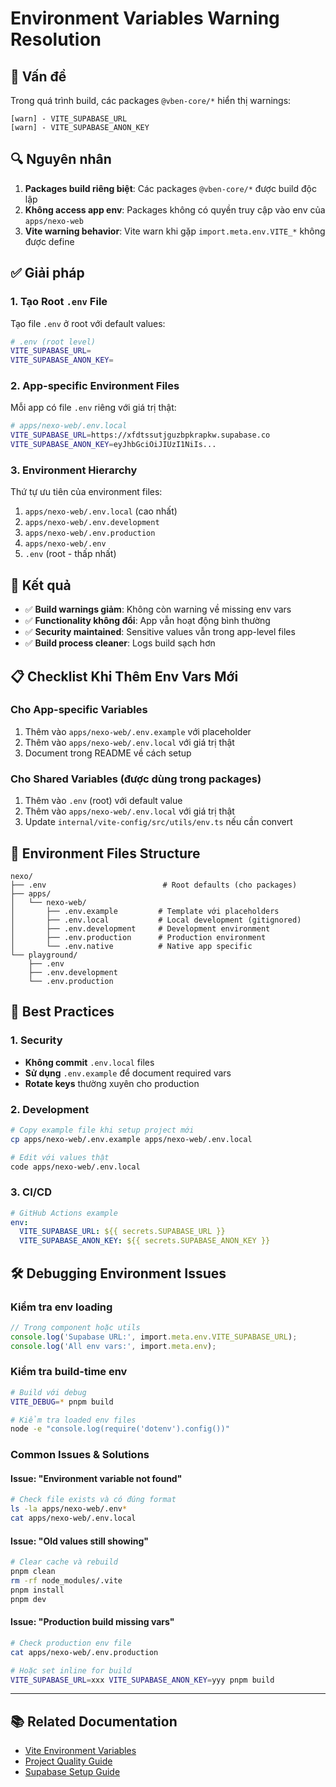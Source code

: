 # Environment Variables Warning Resolution

## 🚨 Vấn đề

Trong quá trình build, các packages `@vben-core/*` hiển thị warnings:

```
[warn] - VITE_SUPABASE_URL
[warn] - VITE_SUPABASE_ANON_KEY
```

## 🔍 Nguyên nhân

1. **Packages build riêng biệt**: Các packages `@vben-core/*` được build độc lập
2. **Không access app env**: Packages không có quyền truy cập vào env của `apps/nexo-web`
3. **Vite warning behavior**: Vite warn khi gặp `import.meta.env.VITE_*` không được define

## ✅ Giải pháp

### 1. Tạo Root `.env` File

Tạo file `.env` ở root với default values:

```bash
# .env (root level)
VITE_SUPABASE_URL=
VITE_SUPABASE_ANON_KEY=
```

### 2. App-specific Environment Files

Mỗi app có file `.env` riêng với giá trị thật:

```bash
# apps/nexo-web/.env.local
VITE_SUPABASE_URL=https://xfdtssutjguzbpkrapkw.supabase.co
VITE_SUPABASE_ANON_KEY=eyJhbGciOiJIUzI1NiIs...
```

### 3. Environment Hierarchy

Thứ tự ưu tiên của environment files:

1. `apps/nexo-web/.env.local` (cao nhất)
2. `apps/nexo-web/.env.development`
3. `apps/nexo-web/.env.production`
4. `apps/nexo-web/.env`
5. `.env` (root - thấp nhất)

## 🎯 Kết quả

- ✅ **Build warnings giảm**: Không còn warning về missing env vars
- ✅ **Functionality không đổi**: App vẫn hoạt động bình thường
- ✅ **Security maintained**: Sensitive values vẫn trong app-level files
- ✅ **Build process cleaner**: Logs build sạch hơn

## 📋 Checklist Khi Thêm Env Vars Mới

### Cho App-specific Variables

1. Thêm vào `apps/nexo-web/.env.example` với placeholder
2. Thêm vào `apps/nexo-web/.env.local` với giá trị thật
3. Document trong README về cách setup

### Cho Shared Variables (được dùng trong packages)

1. Thêm vào `.env` (root) với default value
2. Thêm vào `apps/nexo-web/.env.local` với giá trị thật
3. Update `internal/vite-config/src/utils/env.ts` nếu cần convert

## 🔧 Environment Files Structure

```
nexo/
├── .env                          # Root defaults (cho packages)
├── apps/
│   └── nexo-web/
│       ├── .env.example         # Template với placeholders
│       ├── .env.local           # Local development (gitignored)
│       ├── .env.development     # Development environment
│       ├── .env.production      # Production environment
│       └── .env.native          # Native app specific
└── playground/
    ├── .env
    ├── .env.development
    └── .env.production
```

## 🚀 Best Practices

### 1. Security

- **Không commit** `.env.local` files
- **Sử dụng** `.env.example` để document required vars
- **Rotate keys** thường xuyên cho production

### 2. Development

```bash
# Copy example file khi setup project mới
cp apps/nexo-web/.env.example apps/nexo-web/.env.local

# Edit với values thật
code apps/nexo-web/.env.local
```

### 3. CI/CD

```yaml
# GitHub Actions example
env:
  VITE_SUPABASE_URL: ${{ secrets.SUPABASE_URL }}
  VITE_SUPABASE_ANON_KEY: ${{ secrets.SUPABASE_ANON_KEY }}
```

## 🛠️ Debugging Environment Issues

### Kiểm tra env loading

```typescript
// Trong component hoặc utils
console.log('Supabase URL:', import.meta.env.VITE_SUPABASE_URL);
console.log('All env vars:', import.meta.env);
```

### Kiểm tra build-time env

```bash
# Build với debug
VITE_DEBUG=* pnpm build

# Kiểm tra loaded env files
node -e "console.log(require('dotenv').config())"
```

### Common Issues & Solutions

#### Issue: "Environment variable not found"

```bash
# Check file exists và có đúng format
ls -la apps/nexo-web/.env*
cat apps/nexo-web/.env.local
```

#### Issue: "Old values still showing"

```bash
# Clear cache và rebuild
pnpm clean
rm -rf node_modules/.vite
pnpm install
pnpm dev
```

#### Issue: "Production build missing vars"

```bash
# Check production env file
cat apps/nexo-web/.env.production

# Hoặc set inline for build
VITE_SUPABASE_URL=xxx VITE_SUPABASE_ANON_KEY=yyy pnpm build
```

---

## 📚 Related Documentation

- [Vite Environment Variables](https://vitejs.dev/guide/env-and-mode.html)
- [Project Quality Guide](../project-quality/PROJECT_QUALITY_GUIDE.md)
- [Supabase Setup Guide](../../apps/nexo-web/README.md)
